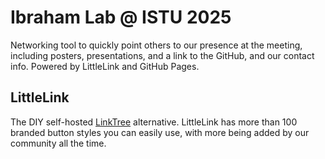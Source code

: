 # Ibraham Lab @ ISTU 2025
Networking tool to quickly point others to our presence at the meeting, including posters, presentations, and a link to the GitHub, and our contact info.
Powered by LittleLink and GitHub Pages.

## LittleLink
The DIY self-hosted <a href="https://linktr.ee/" target="_blank" rel="noopener">LinkTree</a> alternative. LittleLink has more than 100 branded button styles you can easily use, with more being added by our community all the time.

